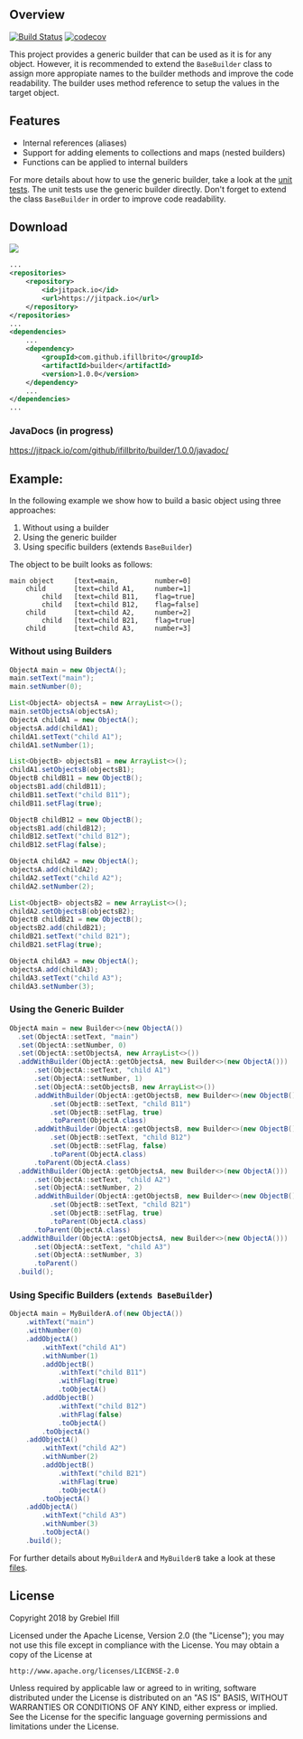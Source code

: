 ## Overview
[![Build Status](https://travis-ci.org/ifillbrito/builder.svg?branch=master)](https://travis-ci.org/ifillbrito/builder)
[![codecov](https://codecov.io/gh/ifillbrito/builder/branch/master/graph/badge.svg)](https://codecov.io/gh/ifillbrito/builder)

This project provides a generic builder that can be used as it is for any object. However, it is recommended to extend the ``BaseBuilder`` class to assign more appropiate names to the builder methods and improve the code readability. The builder uses method reference to setup the values in the target object.

## Features
- Internal references (aliases)
- Support for adding elements to collections and maps (nested builders)
- Functions can be applied to internal builders

For more details about how to use the generic builder, take a look at the <a href='https://github.com/ifillbrito/builder/tree/31b815cea1a8f8a791c4640aa4706a2c2d9f5775/builder/src/test/java/com/github/ifillbrito/builder'>unit tests</a>. The unit tests use the generic builder directly. Don't forget to extend the class ``BaseBuilder`` in order to improve code readability.

## Download
[![](https://jitpack.io/v/ifillbrito/builder.svg)](https://jitpack.io/#ifillbrito/builder)
```xml
...
<repositories>
    <repository>
        <id>jitpack.io</id>
        <url>https://jitpack.io</url>
    </repository>
</repositories>
...
<dependencies>
    ...
    <dependency>
        <groupId>com.github.ifillbrito</groupId>
        <artifactId>builder</artifactId>
        <version>1.0.0</version>
    </dependency>
    ...
</dependencies>
...
```
### JavaDocs (in progress)
https://jitpack.io/com/github/ifillbrito/builder/1.0.0/javadoc/

## Example:
In the following example we show how to build a basic object using three approaches:
1. Without using a builder
2. Using the generic builder
3. Using specific builders (extends ``BaseBuilder``)

The object to be built looks as follows:
````
main object     [text=main,         number=0]
    child       [text=child A1,     number=1]
        child   [text=child B11,    flag=true]
        child   [text=child B12,    flag=false]
    child       [text=child A2,     number=2]
        child   [text=child B21,    flag=true]
    child       [text=child A3,     number=3]
````

### Without using Builders
```java
ObjectA main = new ObjectA();
main.setText("main");
main.setNumber(0);

List<ObjectA> objectsA = new ArrayList<>();
main.setObjectsA(objectsA);
ObjectA childA1 = new ObjectA();
objectsA.add(childA1);
childA1.setText("child A1");
childA1.setNumber(1);

List<ObjectB> objectsB1 = new ArrayList<>();
childA1.setObjectsB(objectsB1);
ObjectB childB11 = new ObjectB();
objectsB1.add(childB11);
childB11.setText("child B11");
childB11.setFlag(true);

ObjectB childB12 = new ObjectB();
objectsB1.add(childB12);
childB12.setText("child B12");
childB12.setFlag(false);

ObjectA childA2 = new ObjectA();
objectsA.add(childA2);
childA2.setText("child A2");
childA2.setNumber(2);

List<ObjectB> objectsB2 = new ArrayList<>();
childA2.setObjectsB(objectsB2);
ObjectB childB21 = new ObjectB();
objectsB2.add(childB21);
childB21.setText("child B21");
childB21.setFlag(true);

ObjectA childA3 = new ObjectA();
objectsA.add(childA3);
childA3.setText("child A3");
childA3.setNumber(3);
``` 

### Using the Generic Builder
````java
ObjectA main = new Builder<>(new ObjectA())
  .set(ObjectA::setText, "main")
  .set(ObjectA::setNumber, 0)
  .set(ObjectA::setObjectsA, new ArrayList<>())
  .addWithBuilder(ObjectA::getObjectsA, new Builder<>(new ObjectA()))
      .set(ObjectA::setText, "child A1")
      .set(ObjectA::setNumber, 1)
      .set(ObjectA::setObjectsB, new ArrayList<>())
      .addWithBuilder(ObjectA::getObjectsB, new Builder<>(new ObjectB()))
          .set(ObjectB::setText, "child B11")
          .set(ObjectB::setFlag, true)
          .toParent(ObjectA.class)
      .addWithBuilder(ObjectA::getObjectsB, new Builder<>(new ObjectB()))
          .set(ObjectB::setText, "child B12")
          .set(ObjectB::setFlag, false)
          .toParent(ObjectA.class)
      .toParent(ObjectA.class)
  .addWithBuilder(ObjectA::getObjectsA, new Builder<>(new ObjectA()))
      .set(ObjectA::setText, "child A2")
      .set(ObjectA::setNumber, 2)
      .addWithBuilder(ObjectA::getObjectsB, new Builder<>(new ObjectB()))
          .set(ObjectB::setText, "child B21")
          .set(ObjectB::setFlag, true)
          .toParent(ObjectA.class)
      .toParent(ObjectA.class)
  .addWithBuilder(ObjectA::getObjectsA, new Builder<>(new ObjectA()))
      .set(ObjectA::setText, "child A3")
      .set(ObjectA::setNumber, 3)
      .toParent()
  .build();
````

### Using Specific Builders (``extends BaseBuilder``)
````java
ObjectA main = MyBuilderA.of(new ObjectA())
    .withText("main")
    .withNumber(0)
    .addObjectA()
        .withText("child A1")
        .withNumber(1)
        .addObjectB()
            .withText("child B11")
            .withFlag(true)
            .toObjectA()
        .addObjectB()
            .withText("child B12")
            .withFlag(false)
            .toObjectA()
        .toObjectA()
    .addObjectA()
        .withText("child A2")
        .withNumber(2)
        .addObjectB()
            .withText("child B21")
            .withFlag(true)
            .toObjectA()
        .toObjectA()
    .addObjectA()
        .withText("child A3")
        .withNumber(3)
        .toObjectA()
    .build();
````

For further details about ``MyBuilderA`` and ``MyBuilderB`` take a look at these <a href='https://github.com/ifillbrito/builder/tree/31b815cea1a8f8a791c4640aa4706a2c2d9f5775/builder/src/test/java/com/github/ifillbrito/example'>files</a>.

## License

Copyright 2018 by Grebiel Ifill

Licensed under the Apache License, Version 2.0 (the "License");
you may not use this file except in compliance with the License.
You may obtain a copy of the License at

    http://www.apache.org/licenses/LICENSE-2.0

Unless required by applicable law or agreed to in writing, software
distributed under the License is distributed on an "AS IS" BASIS,
WITHOUT WARRANTIES OR CONDITIONS OF ANY KIND, either express or implied.
See the License for the specific language governing permissions and
limitations under the License.
